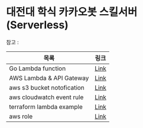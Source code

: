 # 대전대 학식 카카오봇 스킬서버 (Serverless)

참고 :

| 목록                       | 링크                                                                                                       |
| -------------------------- | ---------------------------------------------------------------------------------------------------------- |
| Go Lambda function         | [Link](https://docs.aws.amazon.com/ko_kr/lambda/latest/dg/golang-handler.html)                             |
| AWS Lambda & API Gateway   | [Link](https://learn.hashicorp.com/tutorials/terraform/lambda-api-gateway)                                 |
| aws s3 bucket notofication | [Link](https://registry.terraform.io/providers/hashicorp/aws/latest/docs/resources/s3_bucket_notification) |
| aws cloudwatch event rule  | [Link](https://registry.terraform.io/providers/hashicorp/aws/latest/docs/resources/cloudwatch_event_rule)  |
| terraform lambda example   | [Link](https://github.com/snsinfu/terraform-lambda-example)                                                |
| aws role                   | [Link](https://www.notion.so/IAM-ec1e72d874b540448401d7523693f3bb)                                         |
